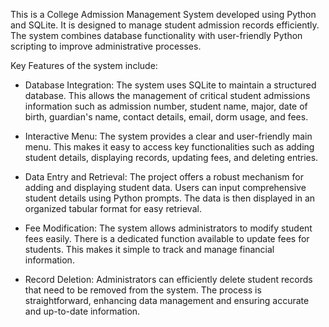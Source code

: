 This is a College Admission Management System developed using Python and SQLite. It is designed to manage student admission records efficiently. The system combines database functionality with user-friendly Python scripting to improve administrative processes.

Key Features of the system include:

- Database Integration: The system uses SQLite to maintain a structured database. This allows the management of critical student admissions information such as admission number, student name, major, date of birth, guardian's name, contact details, email, dorm usage, and fees.

- Interactive Menu: The system provides a clear and user-friendly main menu. This makes it easy to access key functionalities such as adding student details, displaying records, updating fees, and deleting entries.

- Data Entry and Retrieval: The project offers a robust mechanism for adding and displaying student data. Users can input comprehensive student details using Python prompts. The data is then displayed in an organized tabular format for easy retrieval.

- Fee Modification: The system allows administrators to modify student fees easily. There is a dedicated function available to update fees for students. This makes it simple to track and manage financial information.

- Record Deletion: Administrators can efficiently delete student records that need to be removed from the system. The process is straightforward, enhancing data management and ensuring accurate and up-to-date information.
